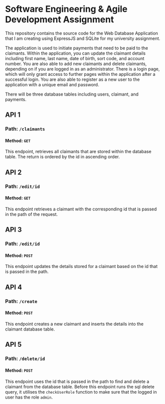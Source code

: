 # Software Engineering & Agile Development Assignment

This repository contains the source code for the Web Database Application that I am creating using ExpressJS and SQLite for my university assignment.

The application is used to initiate payments that need to be paid to the claimants. Within the application, you can update the claimant details including first name, last name, date of birth, sort code, and account number. You are also able to add new claimants and delete claimants, depending on if you are logged in as an administrator. There is a login page, which will only grant access to further pages within the application after a successful login. You are also able to register as a new user to the application with a unique email and password. 

There will be three database tables including users, claimant, and payments. 

## API 1

### Path: `/claimants`
#### Method: `GET`

This endpoint, retrieves all claimants that are stored within the database table. The return is ordered by the id in ascending order.

## API 2

### Path: `/edit/id`
#### Method: `GET`

This endpoint retrieves a claimant with the corresponding id that is passed in the path of the request. 

## API 3

### Path: `/edit/id`
#### Method: `POST`

This endpoint updates the details stored for a claimant based on the id that is passed in the path.

## API 4

### Path: `/create`
#### Method: `POST`

This endpoint creates a new claimant and inserts the details into the claimant database table.

## API 5

### Path: `/delete/id`
#### Method: `POST`

This endpoint uses the id that is passed in the path to find and delete a claimant from the database table. Before this endpoint runs the sql delete query, it utilises the `checkUserRole` function to make sure that the logged in user has the role `admin`. 